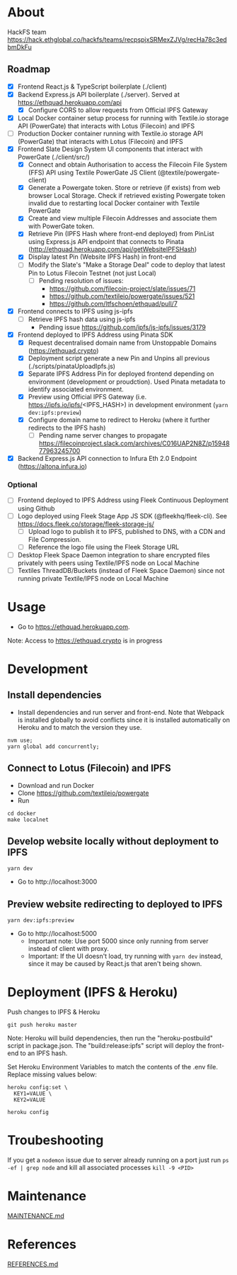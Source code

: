 # About

HackFS team https://hack.ethglobal.co/hackfs/teams/recpspjxSRMexZJVg/recHa78c3edbmDkFu

## Roadmap

* [X] Frontend React.js & TypeScript boilerplate (./client)
* [X] Backend Express.js API boilerplate (./server). Served at https://ethquad.herokuapp.com/api
  * [X] Configure CORS to allow requests from Official IPFS Gateway
* [X] Local Docker container setup process for running with Textile.io storage API (PowerGate) that interacts with Lotus (Filecoin) and IPFS
* [ ] Production Docker container running with Textile.io storage API (PowerGate) that interacts with Lotus (Filecoin) and IPFS
* [X] Frontend Slate Design System UI components that interact with PowerGate (./client/src/)
  * [X] Connect and obtain Authorisation to access the Filecoin File System (FFS) API using Textile PowerGate JS Client (@textile/powergate-client)
  * [X] Generate a Powergate token. Store or retrieve (if exists) from web browser Local Storage. Check if retrieved existing Powergate token invalid due to restarting local Docker container with Textile PowerGate
  * [X] Create and view multiple Filecoin Addresses and associate them with PowerGate token.
  * [X] Retrieve Pin (IPFS Hash where front-end deployed) from PinList using Express.js API endpoint that connects to Pinata (http://ethquad.herokuapp.com/api/getWebsiteIPFSHash)
  * [X] Display latest Pin (Website IPFS Hash) in front-end
  * [ ] Modify the Slate's "Make a Storage Deal" code to deploy that latest Pin to Lotus Filecoin Testnet (not just Local)
    * [ ] Pending resolution of issues:
      * https://github.com/filecoin-project/slate/issues/71
      * https://github.com/textileio/powergate/issues/521
      * https://github.com/ltfschoen/ethquad/pull/7
* [X] Frontend connects to IPFS using js-ipfs
  * [ ] Retrieve IPFS hash data using js-ipfs
    * Pending issue https://github.com/ipfs/js-ipfs/issues/3179
* [X] Frontend deployed to IPFS Address using Pinata SDK
  * [X] Request decentralised domain name from Unstoppable Domains (https://ethquad.crypto)
  * [X] Deployment script generate a new Pin and Unpins all previous (./scripts/pinataUploadIpfs.js)
  * [X] Separate IPFS Address Pin for deployed frontend depending on environment (development or proudction). Used Pinata metadata to identify associated environment.
  * [X] Preview using Official IPFS Gateway (i.e. https://ipfs.io/ipfs/<IPFS_HASH>) in development environment (`yarn dev:ipfs:preview`)
  * [X] Configure domain name to redirect to Heroku (where it further redirects to the IPFS hash)
    * [ ] Pending name server changes to propagate https://filecoinproject.slack.com/archives/C016UAP2N8Z/p1594877963245700
* [X] Backend Express.js API connection to Infura Eth 2.0 Endpoint (https://altona.infura.io)

### Optional

* [ ] Frontend deployed to IPFS Address using Fleek Continuous Deployment using Github
* [ ] Logo deployed using Fleek Stage App JS SDK (@fleekhq/fleek-cli). See https://docs.fleek.co/storage/fleek-storage-js/
  * [ ] Upload logo to publish it to IPFS, published to DNS, with a CDN and File Compression.
  * [ ] Reference the logo file using the Fleek Storage URL
* [ ] Desktop Fleek Space Daemon integration to share encrypted files privately with peers using Textile/IPFS node on Local Machine
* [ ] Textiles ThreadDB/Buckets (instead of Fleek Space Daemon) since not running private Textile/IPFS node on Local Machine

# Usage

* Go to https://ethquad.herokuapp.com.

Note: Access to https://ethquad.crypto is in progress

# Development

## Install dependencies

* Install dependencies and run server and front-end. Note that Webpack is installed globally to avoid conflicts since it is installed automatically on Heroku and to match the version they use.
```
nvm use;
yarn global add concurrently;
```

## Connect to Lotus (Filecoin) and IPFS

* Download and run Docker
* Clone https://github.com/textileio/powergate
* Run
```
cd docker
make localnet
```

## Develop website locally without deployment to IPFS

```
yarn dev
```

* Go to http://localhost:3000

## Preview website redirecting to deployed to IPFS

```
yarn dev:ipfs:preview
```

* Go to http://localhost:5000
  * Important note: Use port 5000 since only running from server instead of client with proxy.
  * Important: If the UI doesn't load, try running with `yarn dev` instead, since it may be caused by React.js that aren't being shown. 

# Deployment (IPFS & Heroku)

Push changes to IPFS & Heroku
```
git push heroku master
```

Note: Heroku will build dependencies, then run the "heroku-postbuild" script in package.json. The "build:release:ipfs" script will deploy the front-end to an IPFS hash.

Set Heroku Environment Variables to match the contents of the .env file. Replace missing values below:
```
heroku config:set \
  KEY1=VALUE \
  KEY2=VALUE

heroku config
```

# Troubeshooting

If you get a `nodemon` issue due to server already running on a port just run `ps -ef | grep node` and kill all associated processes `kill -9 <PID>`

# Maintenance

[MAINTENANCE.md](./MAINTENANCE.md)

# References

[REFERENCES.md](./REFERENCES.md)
